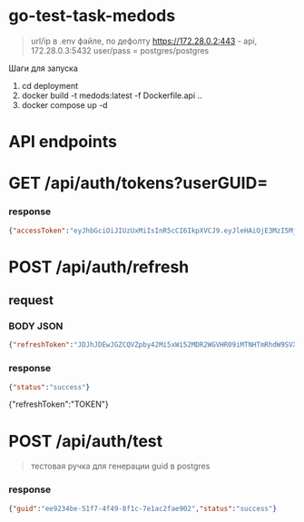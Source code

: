 # go-test-task-medods

> url/ip в .env файле, по дефолту https://172.28.0.2:443 - api, 172.28.0.3:5432 user/pass = postgres/postgres

Шаги для запуска

1) cd deployment
2) docker build -t medods:latest -f Dockerfile.api ..
3) docker compose up -d

# API endpoints

# GET /api/auth/tokens?userGUID=<userGUID>


### response
```json
{"accessToken":"eyJhbGciOiJIUzUxMiIsInR5cCI6IkpXVCJ9.eyJleHAiOjE3MzI5MjIzNDUsImlwIjoiMTcyLjI4LjAuMSIsInVzZXJfZ3VpZCI6ImY0YWUyZjMxLTI3YWQtNGI0Yi1hMDg5LThiZjExZWFjMWQxOSJ9.Gx9XD1ArOwiKR3ewx-VaQXr7x0XAJ9FCtA3odTmMFtzVwnLypsmzJxzoyfa2m0hMRON4XE6V8gy5eGLSKqNH7w","refreshToken":"JDJhJDEwJDBjS2ZPZ2FIaE5ldy5jSmJhVml6Uk9RSU1CTnQuajhXMXZnNFJFUDBVTWR0MWlkSHdkWnJl"}
```
# POST /api/auth/refresh

## request
### BODY JSON

```json
{"refreshToken":"JDJhJDEwJGZCQVZpby42Mi5xWi52MDR2WGVHR09iMTNHTmRhdW9SVXAvVzFKR1VvYy5WUFpSeWkyVVJH"}
```

### response
```json
{"status":"success"}
```

{"refreshToken":"TOKEN"}
# POST /api/auth/test
> тестовая ручка для генерации guid в postgres
### response
```json
{"guid":"ee9234be-51f7-4f49-8f1c-7e1ac2fae902","status":"success"}
```